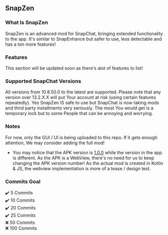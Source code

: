 ## SnapZen

### What Is SnapZen
SnapZen is an advanced mod for SnapChat, bringing extended functionality to the app. It's similar to SnapEnhance but safer to use, less detectable and has a ton more features!  


### Features
This section will be updated soon as there's alot of features to list!  


### Supported SnapChat Versions
All versions from 10.8.50.0 to the latest are supported. Please note that any version over 13.2.X.X will put Your account at risk (using certain features repeatedly). Yes SnapZen IS safe to use but SnapChat is now taking mods and third party installments very seriously. The most You would get is a temporary lock but to some People that can be annoying and worrying.  


### Notes
For now, only the GUI / UI is being uploaded to this repo. If it gets enough attention, We may consider adding the full mod!  
- You may notice that the APK version is [1.0.0](https://github.com/SinfulZen/SnapZen) while the version in the app is different. As the APK is a WebView, there's no need for us to keep changing the APK version number! As the actual mod is created in Kotlin & JS, the webview implementation is more of a tease / design test.  


### Commits Goal
✔️ 5 Commits  
✔️ 10 Commits  
✔️ 20 Commits  
✔️ 25 Commits  
❌ 50 Commits  
❌ 100 Commits  
